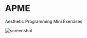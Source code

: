 # APME
Aesthetic Programming Mini Exercises

![screenshot](https://github.com/MagnusJMJ/APME/blob/master/oie_171435162I5Bkjyp.gif)
